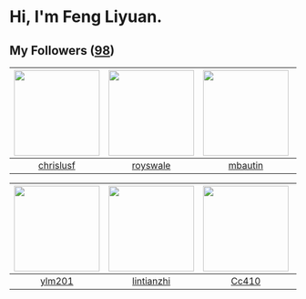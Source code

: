 # Hi, I'm Feng Liyuan.

## My Followers ([98](https://github.com/SunRunAway?tab=followers))

| <img src="https://avatars.githubusercontent.com/u/1543151?v=4" width="150" height="150" /> | <img src="https://avatars.githubusercontent.com/u/26373840?v=4" width="150" height="150" /> | <img src="https://avatars.githubusercontent.com/u/552936?v=4" width="150" height="150" /> | <img src="https://avatars.githubusercontent.com/u/18233711?v=4" width="150" height="150" /> |
| :----------------------------------------------------------------------------------------: | :-----------------------------------------------------------------------------------------: | :---------------------------------------------------------------------------------------: | :-----------------------------------------------------------------------------------------: |
|                          [chrislusf](https://github.com/chrislusf)                         |                           [royswale](https://github.com/royswale)                           |                           [mbautin](https://github.com/mbautin)                           |                        [justStarNew](https://github.com/justStarNew)                        |

| <img src="https://avatars.githubusercontent.com/u/588162?v=4" width="150" height="150" /> | <img src="https://avatars.githubusercontent.com/u/1457382?v=4" width="150" height="150" /> | <img src="https://avatars.githubusercontent.com/u/37112567?v=4" width="150" height="150" /> | <img src="https://avatars.githubusercontent.com/u/1175567?v=4" width="150" height="150" /> |
| :---------------------------------------------------------------------------------------: | :----------------------------------------------------------------------------------------: | :-----------------------------------------------------------------------------------------: | :----------------------------------------------------------------------------------------: |
|                            [ylm201](https://github.com/ylm201)                            |                         [lintianzhi](https://github.com/lintianzhi)                        |                              [Cc410](https://github.com/Cc410)                              |                              [xen0n](https://github.com/xen0n)                             |